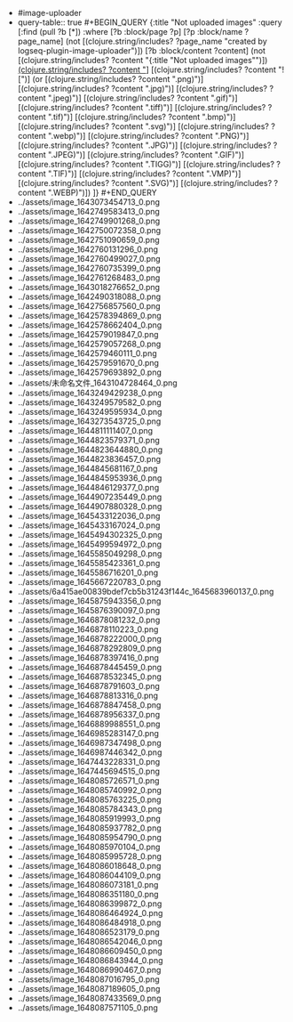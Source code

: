 - #image-uploader
- query-table:: true
  #+BEGIN_QUERY
  {:title "Not uploaded images"
    :query [:find (pull ?b [*])
          :where
          [?b :block/page ?p]
          [?p :block/name ?page_name]
          (not [(clojure.string/includes? ?page_name "created by logseq-plugin-image-uploader")])
          [?b :block/content ?content]
          (not [(clojure.string/includes? ?content "{:title \"Not uploaded images\"")])
          [(clojure.string/includes? ?content "](../assets")]
          [(clojure.string/includes? ?content "![")]
          (or [(clojure.string/includes? ?content ".png)")]
              [(clojure.string/includes? ?content ".jpg)")]
              [(clojure.string/includes? ?content ".jpeg)")]
              [(clojure.string/includes? ?content ".gif)")]
              [(clojure.string/includes? ?content ".tiff)")]
              [(clojure.string/includes? ?content ".tif)")]
              [(clojure.string/includes? ?content ".bmp)")]
              [(clojure.string/includes? ?content ".svg)")]
              [(clojure.string/includes? ?content ".webp)")]
              [(clojure.string/includes? ?content ".PNG)")]
              [(clojure.string/includes? ?content ".JPG)")]
              [(clojure.string/includes? ?content ".JPEG)")]
              [(clojure.string/includes? ?content ".GIF)")]
              [(clojure.string/includes? ?content ".TIGG)")]
              [(clojure.string/includes? ?content ".TIF)")]
              [(clojure.string/includes? ?content ".VMP)")]
              [(clojure.string/includes? ?content ".SVG)")]
              [(clojure.string/includes? ?content ".WEBP)")])
        ]}
  #+END_QUERY
- ../assets/image_1643073454713_0.png
- ../assets/image_1642749583413_0.png
- ../assets/image_1642749901268_0.png
- ../assets/image_1642750072358_0.png
- ../assets/image_1642751090659_0.png
- ../assets/image_1642760131296_0.png
- ../assets/image_1642760499027_0.png
- ../assets/image_1642760735399_0.png
- ../assets/image_1642761268483_0.png
- ../assets/image_1643018276652_0.png
- ../assets/image_1642490318088_0.png
- ../assets/image_1642756857560_0.png
- ../assets/image_1642578394869_0.png
- ../assets/image_1642578662404_0.png
- ../assets/image_1642579019847_0.png
- ../assets/image_1642579057268_0.png
- ../assets/image_1642579460111_0.png
- ../assets/image_1642579591670_0.png
- ../assets/image_1642579693892_0.png
- ../assets/未命名文件_1643104728464_0.png
- ../assets/image_1643249429238_0.png
- ../assets/image_1643249579582_0.png
- ../assets/image_1643249595934_0.png
- ../assets/image_1643273543725_0.png
- ../assets/image_1644811111407_0.png
- ../assets/image_1644823579371_0.png
- ../assets/image_1644823644880_0.png
- ../assets/image_1644823836457_0.png
- ../assets/image_1644845681167_0.png
- ../assets/image_1644845953936_0.png
- ../assets/image_1644846129377_0.png
- ../assets/image_1644907235449_0.png
- ../assets/image_1644907880328_0.png
- ../assets/image_1645433122036_0.png
- ../assets/image_1645433167024_0.png
- ../assets/image_1645494302325_0.png
- ../assets/image_1645499594972_0.png
- ../assets/image_1645585049298_0.png
- ../assets/image_1645585423361_0.png
- ../assets/image_1645586716201_0.png
- ../assets/image_1645667220783_0.png
- ../assets/6a415ae00839bdef7cb5b31243f144c_1645683960137_0.png
- ../assets/image_1645875943356_0.png
- ../assets/image_1645876390097_0.png
- ../assets/image_1646878081232_0.png
- ../assets/image_1646878110223_0.png
- ../assets/image_1646878222000_0.png
- ../assets/image_1646878292809_0.png
- ../assets/image_1646878397416_0.png
- ../assets/image_1646878445459_0.png
- ../assets/image_1646878532345_0.png
- ../assets/image_1646878791603_0.png
- ../assets/image_1646878813316_0.png
- ../assets/image_1646878847458_0.png
- ../assets/image_1646878956337_0.png
- ../assets/image_1646889988551_0.png
- ../assets/image_1646985283147_0.png
- ../assets/image_1646987347498_0.png
- ../assets/image_1646987446342_0.png
- ../assets/image_1647443228331_0.png
- ../assets/image_1647445694515_0.png
- ../assets/image_1648085726571_0.png
- ../assets/image_1648085740992_0.png
- ../assets/image_1648085763225_0.png
- ../assets/image_1648085784343_0.png
- ../assets/image_1648085919993_0.png
- ../assets/image_1648085937782_0.png
- ../assets/image_1648085954790_0.png
- ../assets/image_1648085970104_0.png
- ../assets/image_1648085995728_0.png
- ../assets/image_1648086018648_0.png
- ../assets/image_1648086044109_0.png
- ../assets/image_1648086073181_0.png
- ../assets/image_1648086351180_0.png
- ../assets/image_1648086399872_0.png
- ../assets/image_1648086464924_0.png
- ../assets/image_1648086484918_0.png
- ../assets/image_1648086523179_0.png
- ../assets/image_1648086542046_0.png
- ../assets/image_1648086609450_0.png
- ../assets/image_1648086843944_0.png
- ../assets/image_1648086990467_0.png
- ../assets/image_1648087016795_0.png
- ../assets/image_1648087189605_0.png
- ../assets/image_1648087433569_0.png
- ../assets/image_1648087571105_0.png